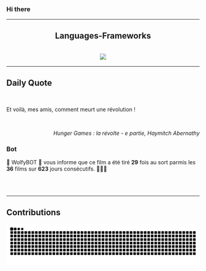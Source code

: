 ### Hi there
<hr/>
<p>
</p>
<h2 align="center">
 Languages-Frameworks
</h2>
<br/>
<div align="center">
 <a href="https://skillicons.dev">
  <img src="https://skillicons.dev/icons?i=c,cpp,react,nextjs,aws,docker,mongodb,python,express,django,html,css,tailwind,javascript,ts,nodejs,github"/>
 </a>
</div>
<hr/>
<div>
 <h2>
  Daily Quote
 </h2>
 <br/>
 <div>
  <p id="quote">
   Et voilà, mes amis, comment meurt une révolution !
  </p>
 </div>
 <br>
  <div align="right">
   <p id="movie" style="text-align: right; font-style: italic;">
    Hunger Games : la révolte - e partie, Haymitch Abernathy
   </p>
  </div>
  <div>
   <h3>
    Bot
   </h3>
   <p id="bot">
    🤖 WolfyBOT 🤖 vous informe que ce film a été tiré <b>29</b> fois au sort parmis les <b>36</b> films sur <b>623</b> jours consécutifs. 🎲🎲🎲
   </p>
  </div>
  <br/>
 </br>
</div>
<hr/>
<div>
 <h2>
  Contributions
 </h2>
 <img alt="snake gif" src="https://github.com/Loupthevenin/Loupthevenin/blob/output/github-contribution-grid-snake-dark.svg"/>
</div>
